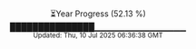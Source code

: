 <p align="center">
⏳Year Progress (52.13 %) <br>
███████████████▁▁▁▁▁▁▁▁▁▁▁▁▁▁▁ <br>
<sub>Updated: Thu, 10 Jul 2025 06:36:38 GMT</sub>
</p>

